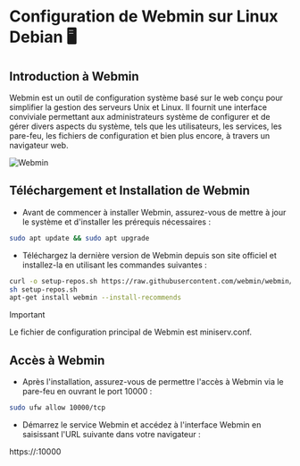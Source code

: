 # Configuration de Webmin sur Linux Debian 🖥️

## Introduction à Webmin
Webmin est un outil de configuration système basé sur le web conçu pour simplifier la gestion des serveurs Unix et Linux. Il fournit une interface conviviale permettant aux administrateurs système de configurer et de gérer divers aspects du système, tels que les utilisateurs, les services, les pare-feu, les fichiers de configuration et bien plus encore, à travers un navigateur web.

![Webmin]([webmin_logo.png](https://duckduckgo.com/i/056fc676.png))

## Téléchargement et Installation de Webmin
- Avant de commencer à installer Webmin, assurez-vous de mettre à jour le système et d'installer les prérequis nécessaires :

```bash
sudo apt update && sudo apt upgrade
```

- Téléchargez la dernière version de Webmin depuis son site officiel et installez-la en utilisant les commandes suivantes :

```bash
curl -o setup-repos.sh https://raw.githubusercontent.com/webmin/webmin/master/setup-repos.sh
sh setup-repos.sh
apt-get install webmin --install-recommends

```
> [!IMPORTANT]
> Le fichier de configuration principal de Webmin est miniserv.conf.

## Accès à Webmin
- Après l'installation, assurez-vous de permettre l'accès à Webmin via le pare-feu en ouvrant le port 10000 :

```bash
sudo ufw allow 10000/tcp
```
- Démarrez le service Webmin et accédez à l'interface Webmin en saisissant l'URL suivante dans votre navigateur :

https://<Your-Server-IP>:10000


